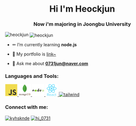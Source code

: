 <h1 align="center">Hi I'm Heockjun</h1>
<h3 align="center">Now i'm majoring in Joongbu University</h3>

<p><img align="left" src="https://github-readme-stats.vercel.app/api/top-langs?username=heockjun&show_icons=true&locale=en&layout=compact" alt="heockjun" /></p>

<p>&nbsp;<img align="center" src="https://github-readme-stats.vercel.app/api?username=heockjun&show_icons=true&locale=en" alt="heockjun" /></p>

- ✏ I’m currently learning **node.js**

- 📝 My portfolio is [link~](link~)

- 💬 Ask me about **0731jun@naver.com**

<h3 align="left">Languages and Tools:</h3>
<p align="left"> <a href="https://developer.mozilla.org/en-US/docs/Web/JavaScript" target="_blank" rel="noreferrer"> <img src="https://raw.githubusercontent.com/devicons/devicon/master/icons/javascript/javascript-original.svg" alt="javascript" width="40" height="40"/> </a> <a href="https://www.mongodb.com/" target="_blank" rel="noreferrer"> <img src="https://raw.githubusercontent.com/devicons/devicon/master/icons/mongodb/mongodb-original-wordmark.svg" alt="mongodb" width="40" height="40"/> </a> <a href="https://nodejs.org" target="_blank" rel="noreferrer"> <img src="https://raw.githubusercontent.com/devicons/devicon/master/icons/nodejs/nodejs-original-wordmark.svg" alt="nodejs" width="40" height="40"/> </a> <a href="https://reactjs.org/" target="_blank" rel="noreferrer"> <img src="https://raw.githubusercontent.com/devicons/devicon/master/icons/react/react-original-wordmark.svg" alt="react" width="40" height="40"/> </a> <a href="https://tailwindcss.com/" target="_blank" rel="noreferrer"> <img src="https://www.vectorlogo.zone/logos/tailwindcss/tailwindcss-icon.svg" alt="tailwind" width="40" height="40"/> </a> </p>

<h3 align="left">Connect with me:</h3>
<p align="left">
<a href="https://instagram.com/kyhsknde" target="blank"><img align="center" src="https://raw.githubusercontent.com/rahuldkjain/github-profile-readme-generator/master/src/images/icons/Social/instagram.svg" alt="kyhsknde" height="30" width="40" /></a>
<a href="https://discord.gg/hj_0731" target="blank"><img align="center" src="https://raw.githubusercontent.com/rahuldkjain/github-profile-readme-generator/master/src/images/icons/Social/discord.svg" alt="hj_0731" height="30" width="40" /></a>
</p>

